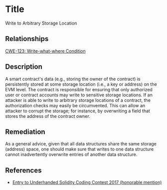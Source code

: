 # Title
Write to Arbitrary Storage Location

## Relationships

[CWE-123: Write-what-where Condition](https://cwe.mitre.org/data/definitions/123.html)

## Description

A smart contract's data (e.g., storing the owner of the contract) is persistently stored
at some storage location (i.e., a key or address) on the EVM level. The contract is
responsible for ensuring that only authorized user or contract accounts may write to
sensitive storage locations. If an attacker is able to write to arbitrary storage
locations of a contract, the authorization checks may easily be circumvented. This can
allow an attacker to corrupt the storage; for instance, by overwriting a field that stores
the address of the contract owner.

## Remediation

As a general advice, given that all data structures share the same storage (address)
space, one should make sure that writes to one data structure cannot inadvertently
overwrite entries of another data structure.

## References

- [Entry to Underhanded Solidity Coding Contest 2017 (honorable mention)](https://github.com/Arachnid/uscc/tree/master/submissions-2017/doughoyte)
